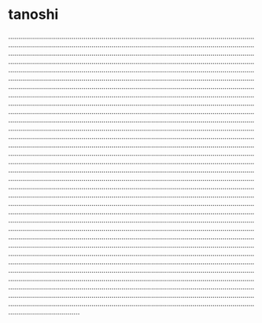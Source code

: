 # tanoshi
................................................................................................................................................................................................................................................................................................................................................................................................................................................................................................................................................................................................................................................................................................................................................................................................................................................................................................................................................................................................................................................................................................................................................................................................................................................................................................................................................................................................................................................................................................................................................................................................................................................................................................................................................................................................................................................................................................................................................................................................................................................................................................................................................................................................................................................................................................................................................................................................................................................................................................................................................................................................................................................................................................................................................................................................................................................................................................................................................................................................................................................................................................................................................................................................................................................................................................................................................................................................................................................................................................................................................................................................................................................................................................................................................................................................................................................................................................................................................................................................................................................................................................................................................................................................................................................................................................
